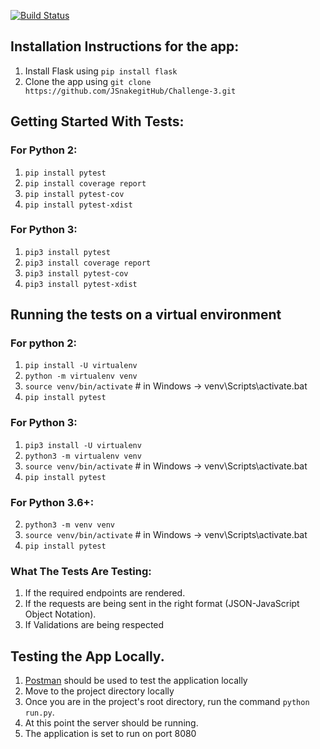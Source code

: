 [![Build Status](https://travis-ci.com/bongomin/ToDos.svg?token=j8VW9EdbB2mJgxj969yq&branch=master)](https://travis-ci.com/bongomin/ToDos)

## Installation Instructions for the app:
1. Install Flask using `pip install flask`
2. Clone the app using `git clone https://github.com/JSnakegitHub/Challenge-3.git`

## Getting Started With Tests:
### For Python 2:
1. `pip install pytest`
2. `pip install coverage report`
3. `pip install pytest-cov`
4. `pip install pytest-xdist`
### For Python 3:
1. `pip3 install pytest`
2. `pip3 install coverage report`
3. `pip3 install pytest-cov`
4. `pip3 install pytest-xdist`
## Running the tests on a virtual environment
### For python 2:
1. `pip install -U virtualenv`
2. `python -m virtualenv venv`
3. `source venv/bin/activate` # in Windows -> venv\Scripts\activate.bat
4. `pip install pytest`
### For Python 3:
1. `pip3 install -U virtualenv`
2. `python3 -m virtualenv venv`
3. `source venv/bin/activate` # in Windows -> venv\Scripts\activate.bat
4. `pip install pytest`
### For Python 3.6+:
2. `python3 -m venv venv`
3. `source venv/bin/activate` # in Windows -> venv\Scripts\activate.bat
4. `pip install pytest`
### What The Tests Are Testing:
1. If the required endpoints are rendered.
2. If the requests are being sent in the right format (JSON-JavaScript Object Notation).
3. If Validations are being respected

## Testing the App Locally.
1. [Postman](https://www.getpostman.com/) should be used to test the application locally
2. Move to the project directory locally
3. Once you are in the project's root directory, run the command `python run.py`.
4. At this point the server should be running.
5. The application is set to run on port 8080 
